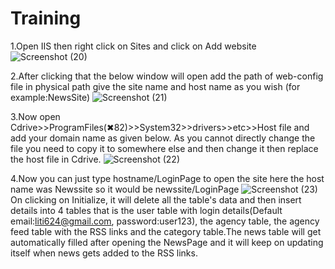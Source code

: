 # Training
1.Open IIS then right click on Sites and click on Add website
![Screenshot (20)](https://github.com/Pratiksham178/Training/assets/138674356/ab00d496-2eef-41de-ad32-3bf9da6ac3fa)



2.After clicking that the below window will open 
add the path of web-config file in physical path
give the site name and host name as you wish (for example:NewsSite)
![Screenshot (21)](https://github.com/Pratiksham178/Training/assets/138674356/3a37c989-4bbc-4162-9a22-ca85624d2e35)


3.Now open Cdrive>>ProgramFiles(✖82)>>System32>>drivers>>etc>>Host file and add your domain name as given below. As you cannot directly change the file you need to copy it to somewhere else and then change it then replace the host file in Cdrive.
![Screenshot (22)](https://github.com/Pratiksham178/Training/assets/138674356/cd4205ec-5357-4a2d-ab05-8fde97ff9c3e)

4.Now you can just type hostname/LoginPage to open the site
here the host name was Newssite so it would be newssite/LoginPage
![Screenshot (23)](https://github.com/Pratiksham178/Training/assets/138674356/81c6222d-1f51-49c4-b65c-1879798de905)
On clicking on Initialize, it will delete all the table's data and then insert details into 4 tables that is the user table with login details(Default email:liti624@gmail.com, password:user123), the agency table, the agency feed table with the RSS links and the category table.The news table will get automatically filled after opening the NewsPage and it will keep on updating itself when news gets added to the RSS links.



